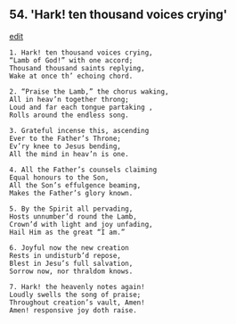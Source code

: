 
## 54.  'Hark! ten thousand voices crying'
[edit](https://docs.google.com/document/d/18hbEuO%2Dqs9kn_AVK_Yrc79xAEsBHu7We/edit?mode=html)



    1. Hark! ten thousand voices crying,
    “Lamb of God!” with one accord; 
    Thousand thousand saints replying, 
    Wake at once th’ echoing chord.

    2. “Praise the Lamb,” the chorus waking,
    All in heav’n together throng;
    Loud and far each tongue partaking ,
    Rolls around the endless song.

    3. Grateful incense this, ascending
    Ever to the Father’s Throne;
    Ev’ry knee to Jesus bending,
    All the mind in heav’n is one.

    4. All the Father’s counsels claiming
    Equal honours to the Son,
    All the Son’s effulgence beaming,
    Makes the Father’s glory known.

    5. By the Spirit all pervading,
    Hosts unnumber’d round the Lamb, 
    Crown’d with light and joy unfading, 
    Hail Him as the great “I am.”

    6. Joyful now the new creation
    Rests in undisturb’d repose,
    Blest in Jesu’s full salvation,
    Sorrow now, nor thraldom knows.

    7. Hark! the heavenly notes again!
    Loudly swells the song of praise; 
    Throughout creation’s vault, Amen! 
    Amen! responsive joy doth raise.
